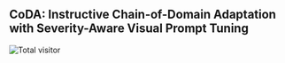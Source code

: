 ## CoDA: Instructive Chain-of-Domain Adaptation with Severity-Aware Visual Prompt Tuning 
![Total visitor](https://visitor-count-badge.herokuapp.com/total.svg?repo_id=${Cuzyoung.CoDA})


